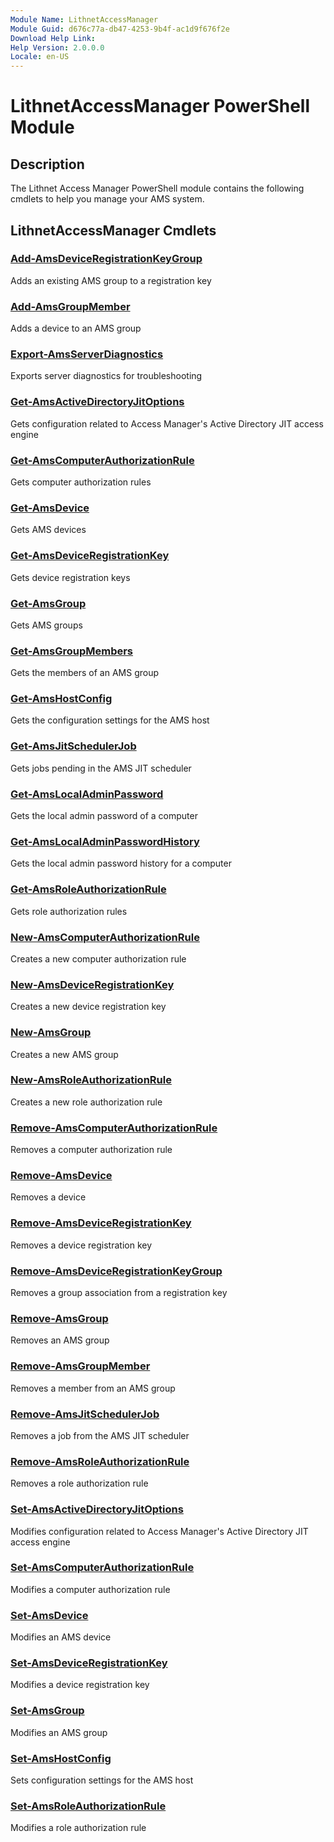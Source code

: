 ```yaml
---
Module Name: LithnetAccessManager
Module Guid: d676c77a-db47-4253-9b4f-ac1d9f676f2e
Download Help Link: 
Help Version: 2.0.0.0
Locale: en-US
---
```


# LithnetAccessManager PowerShell Module
## Description
The Lithnet Access Manager PowerShell module contains the following cmdlets to help you manage your AMS system.

## LithnetAccessManager Cmdlets
### [Add-AmsDeviceRegistrationKeyGroup](Add-AmsDeviceRegistrationKeyGroup.md)
Adds an existing AMS group to a registration key

### [Add-AmsGroupMember](Add-AmsGroupMember.md)
Adds a device to an AMS group

### [Export-AmsServerDiagnostics](Export-AmsServerDiagnostics.md)
Exports server diagnostics for troubleshooting

### [Get-AmsActiveDirectoryJitOptions](Get-AmsActiveDirectoryJitOptions.md)
Gets configuration related to Access Manager's Active Directory JIT access engine

### [Get-AmsComputerAuthorizationRule](Get-AmsComputerAuthorizationRule.md)
Gets computer authorization rules

### [Get-AmsDevice](Get-AmsDevice.md)
Gets AMS devices

### [Get-AmsDeviceRegistrationKey](Get-AmsDeviceRegistrationKey.md)
Gets device registration keys

### [Get-AmsGroup](Get-AmsGroup.md)
Gets AMS groups

### [Get-AmsGroupMembers](Get-AmsGroupMembers.md)
Gets the members of an AMS group

### [Get-AmsHostConfig](Get-AmsHostConfig.md)
Gets the configuration settings for the AMS host

### [Get-AmsJitSchedulerJob](Get-AmsJitSchedulerJob.md)
Gets jobs pending in the AMS JIT scheduler

### [Get-AmsLocalAdminPassword](Get-AmsLocalAdminPassword.md)
Gets the local admin password of a computer

### [Get-AmsLocalAdminPasswordHistory](Get-AmsLocalAdminPasswordHistory.md)
Gets the local admin password history for a computer

### [Get-AmsRoleAuthorizationRule](Get-AmsRoleAuthorizationRule.md)
Gets role authorization rules

### [New-AmsComputerAuthorizationRule](New-AmsComputerAuthorizationRule.md)
Creates a new computer authorization rule

### [New-AmsDeviceRegistrationKey](New-AmsDeviceRegistrationKey.md)
Creates a new device registration key

### [New-AmsGroup](New-AmsGroup.md)
Creates a new AMS group

### [New-AmsRoleAuthorizationRule](New-AmsRoleAuthorizationRule.md)
Creates a new role authorization rule

### [Remove-AmsComputerAuthorizationRule](Remove-AmsComputerAuthorizationRule.md)
Removes a computer authorization rule

### [Remove-AmsDevice](Remove-AmsDevice.md)
Removes a device

### [Remove-AmsDeviceRegistrationKey](Remove-AmsDeviceRegistrationKey.md)
Removes a device registration key

### [Remove-AmsDeviceRegistrationKeyGroup](Remove-AmsDeviceRegistrationKeyGroup.md)
Removes a group association from a registration key

### [Remove-AmsGroup](Remove-AmsGroup.md)
Removes an AMS group

### [Remove-AmsGroupMember](Remove-AmsGroupMember.md)
Removes a member from an AMS group

### [Remove-AmsJitSchedulerJob](Remove-AmsJitSchedulerJob.md)
Removes a job from the AMS JIT scheduler

### [Remove-AmsRoleAuthorizationRule](Remove-AmsRoleAuthorizationRule.md)
Removes a role authorization rule

### [Set-AmsActiveDirectoryJitOptions](Set-AmsActiveDirectoryJitOptions.md)
Modifies configuration related to Access Manager's Active Directory JIT access engine

### [Set-AmsComputerAuthorizationRule](Set-AmsComputerAuthorizationRule.md)
Modifies a computer authorization rule

### [Set-AmsDevice](Set-AmsDevice.md)
Modifies an AMS device

### [Set-AmsDeviceRegistrationKey](Set-AmsDeviceRegistrationKey.md)
Modifies a device registration key

### [Set-AmsGroup](Set-AmsGroup.md)
Modifies an AMS group

### [Set-AmsHostConfig](Set-AmsHostConfig.md)
Sets configuration settings for the AMS host

### [Set-AmsRoleAuthorizationRule](Set-AmsRoleAuthorizationRule.md)
Modifies a role authorization rule

